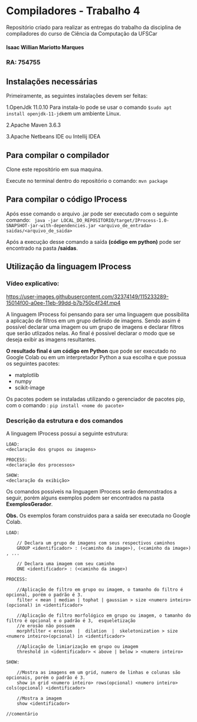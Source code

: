 
# Compiladores - Trabalho 4
Repositório criado para realizar as entregas do trabalho da disciplina de compiladores do curso de Ciência da Computação da UFSCar

#### Isaac Willian Mariotto Marques
### RA: 754755


## Instalações necessárias
Primeiramente, as seguintes instalações devem ser feitas:

1.OpenJdk 11.0.10
Para instala-lo pode se usar o comando `$sudo apt install openjdk-11-jdk`em um ambiente Linux.

2.Apache Maven 3.6.3

3.Apache Netbeans IDE ou Intellij IDEA 

## Para compilar o compilador
Clone este repositório em sua maquina.

Execute no terminal dentro do repositório o comando:
`mvn package`

## Para compilar o código IProcess

Após esse comando o arquivo .jar  pode ser executado com o seguinte comando:
` java -jar LOCAL_DO_REPOSITORIO/target/IProcess-1.0-SNAPSHOT-jar-with-dependencies.jar <arquivo_de_entrada> saidas/<arquivo_de_saida>`

Após a execução desse comando a saída **(código em python)** pode ser encontrado na pasta **/saidas**.

## Utilização da linguagem IProcess

### Vídeo explicativo: 
https://user-images.githubusercontent.com/32374149/115233289-15014f00-a0ee-11eb-99dd-b7b750c4f34f.mp4


A linguagem IProcess foi pensando para ser uma linguagem que possibilita a aplicação de filtros em um grupo definido
de imagens. Sendo assim é possível declarar uma imagem ou um grupo de imagens e declarar filtros que serão utlizados nelas.
Ao final é possivel declarar o modo que se deseja exibir as imagens resultantes.

**O resultado final é um código em Python** que pode ser executado no Google Colab ou em um
interpretador Python a sua escolha e que possua os seguintes pacotes:
- matplotlib
- numpy
- scikit-image

Os pacotes podem se instaladas utilizando o gerenciador de pacotes pip, com o comando :
`pip install <nome do pacote>`


### Descrição da estrutura e dos comandos
A linguagem IProcess possui a seguinte estrutura:

```
LOAD: 
<declaração dos grupos ou imagens>

PROCESS:
<declaração dos processos>

SHOW:
<declaração da exibição>
``` 
Os comandos possíveis na linguagem IProcess serão demonstrados a seguir, porém alguns exemplos podem ser encontrados na pasta **ExemplosGerador**.

**Obs.** Os exemplos foram construidos para a saída ser executada no Google Colab.
```
LOAD: 

    // Declara um grupo de imagens com seus respectivos caminhos 
    GROUP <identificador> : (<caminho da image>), (<caminho da image>) , ...
    
    // Declara uma imagem com seu caminho
    ONE <identificador> : (<caminho da image>) 

PROCESS:

    //Aplicação de filtro em grupo ou imagem, o tamanho do filtro é opcional, porém o padrão é 3.
    filter < mean | median | tophat | gaussian > size <numero inteiro>(opcional) in <identificador>
    
    //Aplicação de filtro morfológico em grupo ou imagem, o tamanho do filtro é opcional e o padrão é 3,  esqueletização 
    //e erosão não possuem
    morphfilter < erosion  |  dilation  |  skeletonization > size  <numero inteiro>(opcional) in <identificador>

    //Aplicação de limiarização em grupo ou imagem
    threshold in <identificador> < above | below > <numero inteiro>
    
SHOW:

    //Mostra as imagens em um grid, numero de linhas e colunas são opcionais, porém o padrão é 3.
    show in grid <numero inteiro> rows(opcional) <numero inteiro> cols(opcional) <identificador>
    
    //Mostra a imagem
    show <identificador>
    
//comentário
    
``` 







